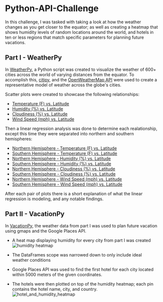 # Python-API-Challenge
In this challenge, I was tasked with taking a look at how the weather changes as you get closer to the equator; as well as creating a heatmap that shows humidity levels of random locations around the world, and hotels in ten or less regions that match specific parameters for planning future vacations.

## Part I - WeatherPy
In [WeatherPy]('WeatherPy.ipynb'), a Python script was created to visualize the weather of 600+ cities across the world of varying distances from the equator. To accomplish this, [citipy]('pypi.org/project/citipy/'), and the [OpenWeatherMap API]('openweathermap.org/api') were used to create a representative model of weather across the globe's cities.

Scatter plots were created to showcase the following relationships:
- [Temperature (F) vs. Latitude]('images/lat_vs_temp.png')
- [Humidity (%) vs. Latitude]('images/lat_vs_humid.png')
- [Cloudiness (%) vs. Latitude]('images/lat_vs_cloud.png')
- [Wind Speed (mph) vs. Latitude]('images/lat_vs_wind.png')

Then a linear regression analysis was done to determine each realationship, except this time they were separated into northern and southern hemispheres:
- [Northern Hemisphere - Temperature (F) vs. Latitude]('images/north_temp_regress.png')
- [Southern Hemisphere - Temperature (F) vs. Latitude]('images/south_temp_regress.png')
- [Northern Hemisphere - Humidity (%) vs. Latitude]('images/north_humid_regress.png')
- [Southern Hemisphere - Humidity (%) vs. Latitude]('images/south_humid_regress.png')
- [Northern Hemisphere - Cloudiness (%) vs. Latitude]('images/north_cloud_regress.png')
- [Southern Hemisphere - Cloudiness (%) vs. Latitude]('images/south_cloud_regress.png')
- [Northern Hemisphere - Wind Speed (mph) vs. Latitude]('images/north_wind_regress.png')
- [Southern Hemisphere - Wind Speed (mph) vs. Latitude]('images/south_wind_regress.png')

After each pair of plots there is a short explanation of what the linear regression is modeling, and any notable findings.


## Part II - VacationPy

In [VacationPy]('VacationPy.ipynb'), the weather data from part I was used to plan future vacation using gmaps and the Google Places API.

- A heat map displaying humidity for every city from part I was created
![humidity heatmap]('images/humidity_heatmap.png')

- The DataFrames scope was narrowed down to only include ideal weather conditions

- Google Places API was used to find the first hotel for each city located within 5000 meters of the given coordinates.

- The hotels were then plotted on top of the humidity heatmap; each pin contains the hotel name, city, and country.
![hotel_and_humidity_heatmap]('images/hotel_and_humidity_heatmap.png')
